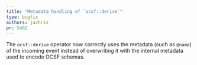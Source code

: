 ```yaml
---
title: "Metadata handling of `ocsf::derive`"
type: bugfix
authors: jachris
pr: 5402
---
```


The `ocsf::derive` operator now correctly uses the metadata (such as `@name`) of
the incoming event instead of overwriting it with the internal metadata used to
encode OCSF schemas.
